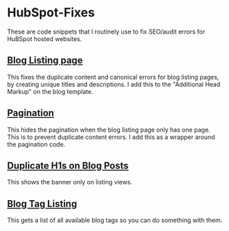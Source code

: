# HubSpot-Fixes

These are code snippets that I routinely use to fix SEO/audit errors for HuBSpot hosted websites.

## [Blog Listing page](https://github.com/mtabor66/HubSpot-Fixes/blob/main/Duplicate-headers-bloglisting)

This fixes the duplicate content and canonical errors for blog listing pages, by creating unique titles and descriptions.
I add this to the "Additional Head Markup" on the blog template.

## [Pagination](https://github.com/mtabor66/HubSpot-Fixes/blob/main/pagination)

This hides the pagination when the blog listing page only has one page. This is to prevent duplicate content errors.
I add this as a wrapper around the pagination code. 

## [Duplicate H1s on Blog Posts](https://github.com/mtabor66/HubSpot-Fixes/blob/main/blog-banner)

This shows the banner only on listing views.

## [Blog Tag Listing](https://github.com/mtabor66/HubSpot-Fixes/blob/main/blog-tags)

This gets a list of all available blog tags so you can do something with them.

